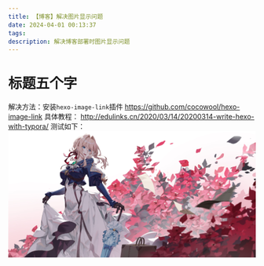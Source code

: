 ```yaml
---
title: 【博客】解决图片显示问题
date: 2024-04-01 00:13:37
tags:
description: 解决博客部署时图片显示问题
---
```


# 标题五个字
解决方法：安装`hexo-image-link`插件
https://github.com/cocowool/hexo-image-link
具体教程：
http://edulinks.cn/2020/03/14/20200314-write-hexo-with-typora/
测试如下：
![welt](【博客】解决图片显示问题/welt.jpg)
